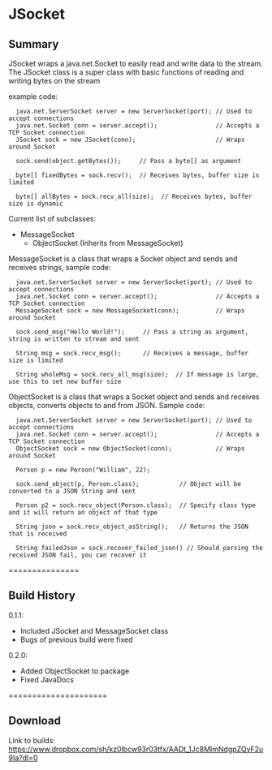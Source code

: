JSocket
===============


Summary
----------

JSocket wraps a java.net.Socket to easily read and write data to the stream.
The JSocket class is a super class with basic functions of reading and writing bytes on the stream

example code:

      java.net.ServerSocket server = new ServerSocket(port); // Used to accept connections
      java.net.Socket conn = server.accept();                // Accepts a TCP Socket connection
      JSocket sock = new JSocket(conn);                      // Wraps around Socket
      
      sock.send(object.getBytes());     // Pass a byte[] as argument
      
      byte[] fixedBytes = sock.recv();  // Receives bytes, buffer size is limited
      
      byte[] allBytes = sock.recv_all(size);  // Receives bytes, buffer size is dynamic

Current list of subclasses:

- MessageSocket
  - ObjectSocket (Inherits from MessageSocket)
   
MessageSocket is a class that wraps a Socket object and sends and receives strings, sample code:

      java.net.ServerSocket server = new ServerSocket(port); // Used to accept connections
      java.net.Socket conn = server.accept();                // Accepts a TCP Socket connection
      MessageSocket sock = new MessageSocket(conn);          // Wraps around Socket
  
      sock.send_msg("Hello World!");     // Pass a string as argument, string is written to stream and sent
  
      String msg = sock.recv_msg();      // Receives a message, buffer size is limited
  
      String wholeMsg = sock.recv_all_msg(size);  // If message is large, use this to set new buffer size
      
ObjectSocket is a class that wraps a Socket object and sends and receives objects, converts objects to and from JSON.
Sample code:

      java.net.ServerSocket server = new ServerSocket(port); // Used to accept connections
      java.net.Socket conn = server.accept();                // Accepts a TCP Socket connection
      ObjectSocket sock = new ObjectSocket(conn);            // Wraps around Socket
      
      Person p = new Person("William", 22);
      
      sock.send_object(p, Person.class);           // Object will be converted to a JSON String and sent
      
      Person p2 = sock.recv_object(Person.class);  // Specify class type and it will return an object of that type
      
      String json = sock.recv_object_asString();   // Returns the JSON that is received
      
      String failedJson = sock.recover_failed_json() // Should parsing the received JSON fail, you can recover it

===============


Build History
--------------

0.1.1:

- Included JSocket and MessageSocket class
- Bugs of previous build were fixed
   
0.2.0:

- Added ObjectSocket to package
- Fixed JavaDocs
   
=====================


Download
-----------

Link to builds: https://www.dropbox.com/sh/kz0lbcw93r03tfx/AADt_1Jc8MImNdgpZQyF2u9Ia?dl=0
